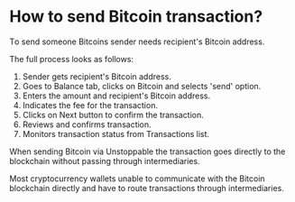 # How to send Bitcoin transaction?

Тo send someone Bitcoins sender needs recipient's Bitcoin address. 

The full process looks as follows:

1. Sender gets recipient's Bitcoin address.
2. Goes to Balance tab, clicks on Bitcoin and selects 'send' option.
3. Enters the amount and recipient's Bitcoin address.
4. Indicates the fee for the transaction.
5. Clicks on Next button to confirm the transaction.
6. Reviews and confirms transaction.
7. Monitors transaction status from Transactions list.

When sending Bitcoin via Unstoppable the transaction goes directly to the blockchain without passing through intermediaries. 

Most cryptocurrency wallets unable to communicate with the Bitcoin blockchain directly and have to route transactions through intermediaries.
